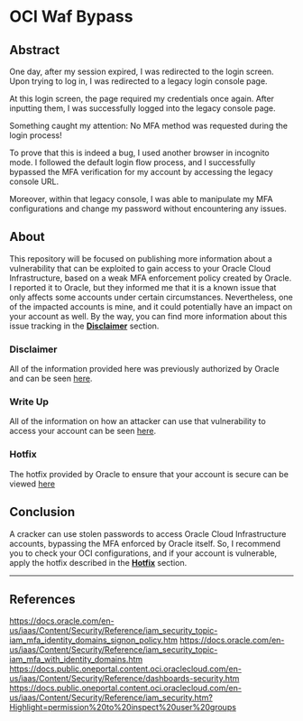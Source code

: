 # OCI Waf Bypass

## Abstract

One day, after my session expired, I was redirected to the login screen. Upon trying to log in, I was redirected to a legacy login console page.

At this login screen, the page required my credentials once again. After inputting them, I was successfully logged into the legacy console page.

Something caught my attention: No MFA method was requested during the login process!

To prove that this is indeed a bug, I used another browser in incognito mode. I followed the default login flow process, and I successfully bypassed the MFA verification for my account by accessing the legacy console URL.

Moreover, within that legacy console, I was able to manipulate my MFA configurations and change my password without encountering any issues.

## About

This repository will be focused on publishing more information about a vulnerability that can be exploited to gain access to your Oracle Cloud Infrastructure, based on a weak MFA enforcement policy created by Oracle. I reported it to Oracle, but they informed me that it is a known issue that only affects some accounts under certain circumstances. Nevertheless, one of the impacted accounts is mine, and it could potentially have an impact on your account as well. By the way, you can find more information about this issue tracking in the **[Disclaimer](#disclaimer)** section.

### Disclaimer

All of the information provided here was previously authorized by Oracle and can be seen [here](DISCLAIMER.md).

### Write Up

All of the information on how an attacker can use that vulnerability to access your account can be seen [here](WRITEUP.md).

### Hotfix

The hotfix provided by Oracle to ensure that your account is secure can be viewed [here](HOTFIX.md)

## Conclusion

A cracker can use stolen passwords to access Oracle Cloud Infrastructure accounts, bypassing the MFA enforced by Oracle itself.
So, I recommend you to check your OCI configurations, and if your account is vulnerable, apply the hotfix described in the **[Hotfix](#hotfix)** section.

---

## References

https://docs.oracle.com/en-us/iaas/Content/Security/Reference/iam_security_topic-iam_mfa_identity_domains_signon_policy.htm
https://docs.oracle.com/en-us/iaas/Content/Security/Reference/iam_security_topic-iam_mfa_with_identity_domains.htm
https://docs.public.oneportal.content.oci.oraclecloud.com/en-us/iaas/Content/Security/Reference/dashboards-security.htm
https://docs.public.oneportal.content.oci.oraclecloud.com/en-us/iaas/Content/Security/Reference/iam_security.htm?Highlight=permission%20to%20inspect%20user%20groups 
